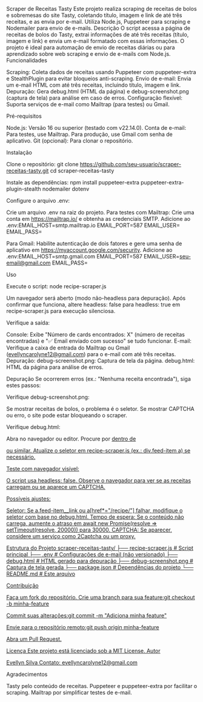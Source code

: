 Scraper de Receitas Tasty
Este projeto realiza scraping de receitas de bolos e sobremesas do site Tasty, coletando título, imagem e link de até três receitas, e as envia por e-mail. Utiliza Node.js, Puppeteer para scraping e Nodemailer para envio de e-mails.
Descrição
O script acessa a página de receitas de bolos do Tasty, extrai informações de até três receitas (título, imagem e link) e envia um e-mail formatado com essas informações. O projeto é ideal para automação de envio de receitas diárias ou para aprendizado sobre web scraping e envio de e-mails com Node.js.
Funcionalidades

Scraping: Coleta dados de receitas usando Puppeteer com puppeteer-extra e StealthPlugin para evitar bloqueios anti-scraping.
Envio de e-mail: Envia um e-mail HTML com até três receitas, incluindo título, imagem e link.
Depuração: Gera debug.html (HTML da página) e debug-screenshot.png (captura de tela) para análise em caso de erros.
Configuração flexível: Suporta serviços de e-mail como Mailtrap (para testes) ou Gmail.

Pré-requisitos

Node.js: Versão 16 ou superior (testado com v22.14.0).
Conta de e-mail: Para testes, use Mailtrap. Para produção, use Gmail com senha de aplicativo.
Git (opcional): Para clonar o repositório.

Instalação

Clone o repositório:
git clone https://github.com/seu-usuario/scraper-receitas-tasty.git
cd scraper-receitas-tasty


Instale as dependências:
npm install puppeteer-extra puppeteer-extra-plugin-stealth nodemailer dotenv


Configure o arquivo .env:

Crie um arquivo .env na raiz do projeto.
Para testes com Mailtrap:
Crie uma conta em https://mailtrap.io/ e obtenha as credenciais SMTP.
Adicione ao .env:EMAIL_HOST=smtp.mailtrap.io
EMAIL_PORT=587
EMAIL_USER=<seu-usuario-mailtrap>
EMAIL_PASS=<sua-senha-mailtrap>




Para Gmail:
Habilite autenticação de dois fatores e gere uma senha de aplicativo em https://myaccount.google.com/security.
Adicione ao .env:EMAIL_HOST=smtp.gmail.com
EMAIL_PORT=587
EMAIL_USER=seu-email@gmail.com
EMAIL_PASS=<senha-de-aplicativo>







Uso

Execute o script:
node recipe-scraper.js


Um navegador será aberto (modo não-headless para depuração). Após confirmar que funciona, altere headless: false para headless: true em recipe-scraper.js para execução silenciosa.


Verifique a saída:

Console: Exibe "Número de cards encontrados: X" (número de receitas encontradas) e "✅ Email enviado com sucesso" se tudo funcionar.
E-mail: Verifique a caixa de entrada do Mailtrap ou Gmail (evellyncarolyne12@gmail.com) para o e-mail com até três receitas.
Depuração:
debug-screenshot.png: Captura de tela da página.
debug.html: HTML da página para análise de erros.





Depuração
Se ocorrerem erros (ex.: "Nenhuma receita encontrada"), siga estes passos:

Verifique debug-screenshot.png:

Se mostrar receitas de bolos, o problema é o seletor.
Se mostrar CAPTCHA ou erro, o site pode estar bloqueando o scraper.


Verifique debug.html:

Abra no navegador ou editor.
Procure por <a href="/recipe/..."> dentro de <div class="feed-item"> ou similar.
Atualize o seletor em recipe-scraper.js (ex.: div.feed-item a) se necessário.


Teste com navegador visível:

O script usa headless: false. Observe o navegador para ver se as receitas carregam ou se aparece um CAPTCHA.


Possíveis ajustes:

Seletor: Se a.feed-item__link ou a[href*="/recipe/"] falhar, modifique o seletor com base no debug.html.
Tempo de espera: Se o conteúdo não carrega, aumente o atraso em await new Promise(resolve => setTimeout(resolve, 20000)) para 30000.
CAPTCHA: Se aparecer, considere um serviço como 2Captcha ou um proxy.



Estrutura do Projeto
scraper-receitas-tasty/
├── recipe-scraper.js    # Script principal
├── .env                 # Configurações de e-mail (não versionado)
├── debug.html           # HTML gerado para depuração
├── debug-screenshot.png # Captura de tela gerada
├── package.json         # Dependências do projeto
└── README.md            # Este arquivo

Contribuição

Faça um fork do repositório.
Crie uma branch para sua feature:git checkout -b minha-feature


Commit suas alterações:git commit -m "Adiciona minha feature"


Envie para o repositório remoto:git push origin minha-feature


Abra um Pull Request.

Licença
Este projeto está licenciado sob a MIT License.
Autor

Evellyn Silva
Contato: evellyncarolyne12@gmail.com

Agradecimentos

Tasty pelo conteúdo de receitas.
Puppeteer e puppeteer-extra por facilitar o scraping.
Mailtrap por simplificar testes de e-mail.

